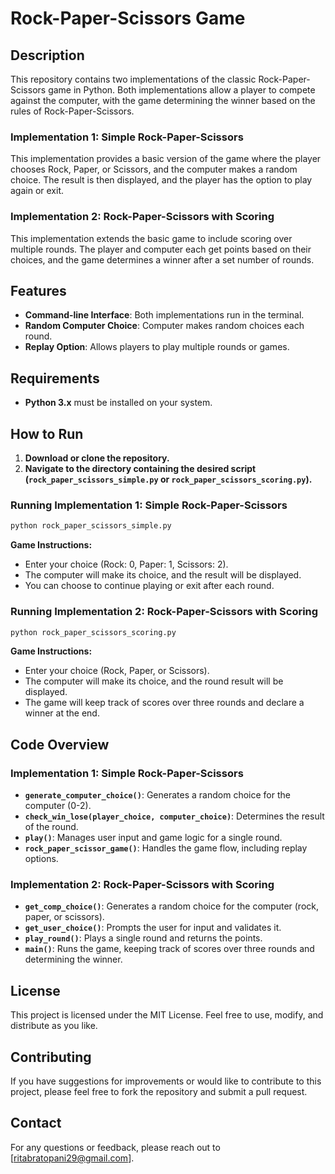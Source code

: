 # Rock-Paper-Scissors Game

## Description

This repository contains two implementations of the classic Rock-Paper-Scissors game in Python. Both implementations allow a player to compete against the computer, with the game determining the winner based on the rules of Rock-Paper-Scissors.

### Implementation 1: Simple Rock-Paper-Scissors

This implementation provides a basic version of the game where the player chooses Rock, Paper, or Scissors, and the computer makes a random choice. The result is then displayed, and the player has the option to play again or exit.

### Implementation 2: Rock-Paper-Scissors with Scoring

This implementation extends the basic game to include scoring over multiple rounds. The player and computer each get points based on their choices, and the game determines a winner after a set number of rounds.

## Features

- **Command-line Interface**: Both implementations run in the terminal.
- **Random Computer Choice**: Computer makes random choices each round.
- **Replay Option**: Allows players to play multiple rounds or games.

## Requirements

- **Python 3.x** must be installed on your system.

## How to Run

1. **Download or clone the repository.**
2. **Navigate to the directory containing the desired script (`rock_paper_scissors_simple.py` or `rock_paper_scissors_scoring.py`).**

### Running Implementation 1: Simple Rock-Paper-Scissors

```bash
python rock_paper_scissors_simple.py
```

**Game Instructions:**
- Enter your choice (Rock: 0, Paper: 1, Scissors: 2).
- The computer will make its choice, and the result will be displayed.
- You can choose to continue playing or exit after each round.

### Running Implementation 2: Rock-Paper-Scissors with Scoring

```bash
python rock_paper_scissors_scoring.py
```

**Game Instructions:**
- Enter your choice (Rock, Paper, or Scissors).
- The computer will make its choice, and the round result will be displayed.
- The game will keep track of scores over three rounds and declare a winner at the end.

## Code Overview

### Implementation 1: Simple Rock-Paper-Scissors

- **`generate_computer_choice()`**: Generates a random choice for the computer (0-2).
- **`check_win_lose(player_choice, computer_choice)`**: Determines the result of the round.
- **`play()`**: Manages user input and game logic for a single round.
- **`rock_paper_scissor_game()`**: Handles the game flow, including replay options.

### Implementation 2: Rock-Paper-Scissors with Scoring

- **`get_comp_choice()`**: Generates a random choice for the computer (rock, paper, or scissors).
- **`get_user_choice()`**: Prompts the user for input and validates it.
- **`play_round()`**: Plays a single round and returns the points.
- **`main()`**: Runs the game, keeping track of scores over three rounds and determining the winner.

## License

This project is licensed under the MIT License. Feel free to use, modify, and distribute as you like.

## Contributing

If you have suggestions for improvements or would like to contribute to this project, please feel free to fork the repository and submit a pull request.

## Contact

For any questions or feedback, please reach out to [ritabratopani29@gmail.com].
